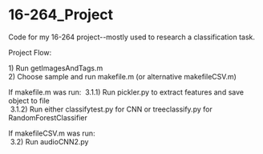 # 16-264_Project
Code for my 16-264 project--mostly used to research a classification task.

Project Flow:

1\) Run getImagesAndTags.m  
2\) Choose sample and run makefile.m (or alternative makefileCSV.m)

If makefile.m was run:
&nbsp;3.1.1) Run pickler.py to extract features and save object to file  
&nbsp;3.1.2) Run either classifytest.py for CNN or treeclassify.py for RandomForestClassifier

If makefileCSV.m was run:  
&nbsp;3.2) Run audioCNN2.py


